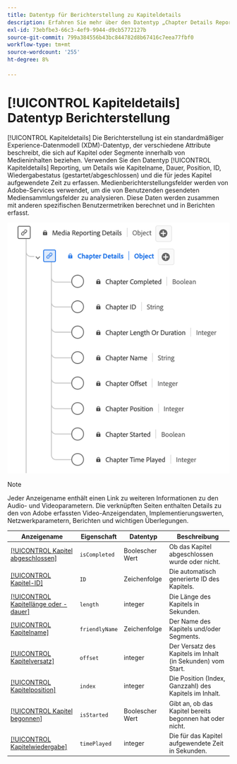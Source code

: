 ```yaml
---
title: Datentyp für Berichterstellung zu Kapiteldetails
description: Erfahren Sie mehr über den Datentyp „Chapter Details Reporting Experience Data Model (XDM)“.
exl-id: 73ebfbe3-66c3-4ef9-9944-d9cb5772127b
source-git-commit: 799a384556b43bc844782d8b67416c7eea77fbf0
workflow-type: tm+mt
source-wordcount: '255'
ht-degree: 8%

---
```


# [!UICONTROL Kapiteldetails] Datentyp Berichterstellung

[!UICONTROL Kapiteldetails] Die Berichterstellung ist ein standardmäßiger Experience-Datenmodell (XDM)-Datentyp, der verschiedene Attribute beschreibt, die sich auf Kapitel oder Segmente innerhalb von Medieninhalten beziehen. Verwenden Sie den Datentyp [!UICONTROL Kapiteldetails] Reporting, um Details wie Kapitelname, Dauer, Position, ID, Wiedergabestatus (gestartet/abgeschlossen) und die für jedes Kapitel aufgewendete Zeit zu erfassen. Medienberichterstellungsfelder werden von Adobe-Services verwendet, um die von Benutzenden gesendeten Mediensammlungsfelder zu analysieren. Diese Daten werden zusammen mit anderen spezifischen Benutzermetriken berechnet und in Berichten erfasst.

![Abbildung des Datentyps für die Berichterstellung zu Kapiteldetails.](../images/data-types/chapter-details-reporting.png)

>[!NOTE]
>
>Jeder Anzeigename enthält einen Link zu weiteren Informationen zu den Audio- und Videoparametern. Die verknüpften Seiten enthalten Details zu den von Adobe erfassten Video-Anzeigendaten, Implementierungswerten, Netzwerkparametern, Berichten und wichtigen Überlegungen.

| Anzeigename | Eigenschaft | Datentyp | Beschreibung |
|-------------------------------------------------------------------------------------------------------------------------------------------------------------------------|---------------|-----------|--------------------------------------------------------------|
| [[!UICONTROL Kapitel abgeschlossen]](https://experienceleague.adobe.com/docs/media-analytics/using/implementation/variables/chapter-parameters.html?lang=de#chapter-complete) | `isCompleted` | Boolescher Wert | Ob das Kapitel abgeschlossen wurde oder nicht. |
| [[!UICONTROL Kapitel-ID]](https://experienceleague.adobe.com/docs/media-analytics/using/implementation/variables/chapter-parameters.html?lang=de#chapter) | `ID` | Zeichenfolge | Die automatisch generierte ID des Kapitels. |
| [[!UICONTROL Kapitellänge oder -dauer]](https://experienceleague.adobe.com/docs/media-analytics/using/implementation/variables/chapter-parameters.html?lang=de#chapter-length) | `length` | integer | Die Länge des Kapitels in Sekunden. |
| [[!UICONTROL Kapitelname]](https://experienceleague.adobe.com/docs/media-analytics/using/implementation/variables/chapter-parameters.html?lang=de#chapter-name) | `friendlyName` | Zeichenfolge | Der Name des Kapitels und/oder Segments. |
| [[!UICONTROL Kapitelversatz]](https://experienceleague.adobe.com/docs/media-analytics/using/implementation/variables/chapter-parameters.html?lang=de#chapter-offset) | `offset` | integer | Der Versatz des Kapitels im Inhalt (in Sekunden) vom Start. |
| [[!UICONTROL Kapitelposition]](https://experienceleague.adobe.com/docs/media-analytics/using/implementation/variables/chapter-parameters.html?lang=de#chapter-position) | `index` | integer | Die Position (Index, Ganzzahl) des Kapitels im Inhalt. |
| [[!UICONTROL Kapitel begonnen]](https://experienceleague.adobe.com/docs/media-analytics/using/implementation/variables/chapter-parameters.html?lang=de#chapter-start) | `isStarted` | Boolescher Wert | Gibt an, ob das Kapitel bereits begonnen hat oder nicht. |
| [[!UICONTROL Kapitelwiedergabe]](https://experienceleague.adobe.com/docs/media-analytics/using/implementation/variables/chapter-parameters.html?lang=de#chapter-time-spent) | `timePlayed` | integer | Die für das Kapitel aufgewendete Zeit in Sekunden. |
